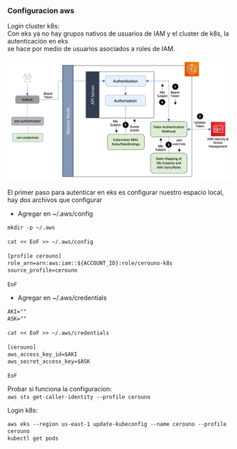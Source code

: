### Configuracion aws  

Login cluster k8s:  
Con eks ya no hay grupos nativos de usuarios de IAM y el cluster de k8s, la autenticación en eks  
se hace por medio de usuarios asociados a roles de IAM.  

![alt login eks](images/RBAC-IAM.png)  

El primer paso para autenticar en eks es configurar nuestro espacio local, hay dos archivos que configurar  
- Agregar en ~/.aws/config  

```
mkdir -p ~/.aws

cat << EoF >> ~/.aws/config

[profile cerouno]
role_arn=arn:aws:iam::${ACCOUNT_ID}:role/cerouno-k8s
source_profile=cerouno

EoF

```  
- Agregar en ~/.aws/credentials  

 ```
 AKI=""
 ASK=""

 cat << EoF >> ~/.aws/credentials

 [cerouno]
 aws_access_key_id=$AKI
 aws_secret_access_key=$ASK

 EoF
 ```   

 Probar si funciona la configuracion:  
 `aws sts get-caller-identity --profile cerouno`  

Login k8s:  
```
aws eks --region us-east-1 update-kubeconfig --name cerouno --profile cerouno
kubectl get pods
```  
